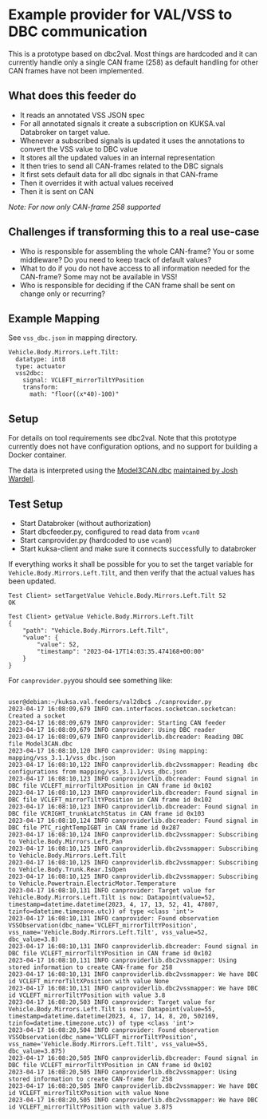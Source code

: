 # Example provider for VAL/VSS to DBC communication

This is a prototype based on dbc2val. Most things are hardcoded and it can currently handle only a single CAN frame
(258) as default handling for other CAN frames have not been implemented.

## What does this feeder do

* It reads an annotated VSS JSON spec
* For all annotated signals it create a subscription on KUKSA.val Databroker on target value.
* Whenever a subscribed signals is updated it uses the annotations to convert the VSS value to DBC value
* It stores all the updated values in an internal representation
* It then tries to send all CAN-frames related to the DBC signals
* It first sets default data for all dbc signals in that CAN-frame
* Then it overrides it with actual values received
* Then it is sent on CAN

*Note: For now only CAN-frame 258 supported*

## Challenges if transforming this to a real use-case

* Who is responsible for assembling the whole CAN-frame? You or some middleware? Do you need to keep track of default values?
* What to do if you do not have access to all information needed for the CAN-frame? Some may not be available in VSS!
* Who is responsible for deciding if the CAN frame shall be sent on change only or recurring?

## Example Mapping

See `vss_dbc.json` in mapping directory.

```
Vehicle.Body.Mirrors.Left.Tilt:
  datatype: int8
  type: actuator
  vss2dbc:
    signal: VCLEFT_mirrorTiltYPosition
    transform:
      math: "floor((x*40)-100)"
```


## Setup

For details on tool requirements see dbc2val. Note that this prototype currently does not have configuration options,
and no support for building a Docker container.

The data is interpreted using the [Model3CAN.dbc](./Model3CAN.dbc) [maintained by Josh Wardell](https://github.com/joshwardell/model3dbc).


## Test Setup

* Start Databroker (without authorization)
* Start dbcfeeder.py, configured to read data from `vcan0 `
* Start canprovider.py (hardcoded to use `vcan0`)
* Start kuksa-client and make sure it connects successfully to databroker


If everything works it shall be possible for you to set the target variable for `Vehicle.Body.Mirrors.Left.Tilt`,
and then verify that the actual values has been updated.

```
Test Client> setTargetValue Vehicle.Body.Mirrors.Left.Tilt 52
OK

Test Client> getValue Vehicle.Body.Mirrors.Left.Tilt
{
    "path": "Vehicle.Body.Mirrors.Left.Tilt",
    "value": {
        "value": 52,
        "timestamp": "2023-04-17T14:03:35.474168+00:00"
    }
}

```

For `canprovider.py`you should see something like:


```

user@debian:~/kuksa.val.feeders/val2dbc$ ./canprovider.py
2023-04-17 16:08:09,679 INFO can.interfaces.socketcan.socketcan: Created a socket
2023-04-17 16:08:09,679 INFO canprovider: Starting CAN feeder
2023-04-17 16:08:09,679 INFO canprovider: Using DBC reader
2023-04-17 16:08:09,679 INFO canproviderlib.dbcreader: Reading DBC file Model3CAN.dbc
2023-04-17 16:08:10,120 INFO canprovider: Using mapping: mapping/vss_3.1.1/vss_dbc.json
2023-04-17 16:08:10,122 INFO canproviderlib.dbc2vssmapper: Reading dbc configurations from mapping/vss_3.1.1/vss_dbc.json
2023-04-17 16:08:10,123 INFO canproviderlib.dbcreader: Found signal in DBC file VCLEFT_mirrorTiltXPosition in CAN frame id 0x102
2023-04-17 16:08:10,123 INFO canproviderlib.dbcreader: Found signal in DBC file VCLEFT_mirrorTiltYPosition in CAN frame id 0x102
2023-04-17 16:08:10,123 INFO canproviderlib.dbcreader: Found signal in DBC file VCRIGHT_trunkLatchStatus in CAN frame id 0x103
2023-04-17 16:08:10,124 INFO canproviderlib.dbcreader: Found signal in DBC file PTC_rightTempIGBT in CAN frame id 0x287
2023-04-17 16:08:10,124 INFO canproviderlib.dbc2vssmapper: Subscribing to Vehicle.Body.Mirrors.Left.Pan
2023-04-17 16:08:10,125 INFO canproviderlib.dbc2vssmapper: Subscribing to Vehicle.Body.Mirrors.Left.Tilt
2023-04-17 16:08:10,125 INFO canproviderlib.dbc2vssmapper: Subscribing to Vehicle.Body.Trunk.Rear.IsOpen
2023-04-17 16:08:10,125 INFO canproviderlib.dbc2vssmapper: Subscribing to Vehicle.Powertrain.ElectricMotor.Temperature
2023-04-17 16:08:10,131 INFO canprovider: Target value for Vehicle.Body.Mirrors.Left.Tilt is now: Datapoint(value=52, timestamp=datetime.datetime(2023, 4, 17, 13, 52, 41, 47807, tzinfo=datetime.timezone.utc)) of type <class 'int'>
2023-04-17 16:08:10,131 INFO canprovider: Found observation VSSObservation(dbc_name='VCLEFT_mirrorTiltYPosition', vss_name='Vehicle.Body.Mirrors.Left.Tilt', vss_value=52, dbc_value=3.8)
2023-04-17 16:08:10,131 INFO canproviderlib.dbcreader: Found signal in DBC file VCLEFT_mirrorTiltYPosition in CAN frame id 0x102
2023-04-17 16:08:10,131 INFO canproviderlib.dbc2vssmapper: Using stored information to create CAN-frame for 258
2023-04-17 16:08:10,131 INFO canproviderlib.dbc2vssmapper: We have DBC id VCLEFT_mirrorTiltXPosition with value None
2023-04-17 16:08:10,131 INFO canproviderlib.dbc2vssmapper: We have DBC id VCLEFT_mirrorTiltYPosition with value 3.8
2023-04-17 16:08:20,503 INFO canprovider: Target value for Vehicle.Body.Mirrors.Left.Tilt is now: Datapoint(value=55, timestamp=datetime.datetime(2023, 4, 17, 14, 8, 20, 502169, tzinfo=datetime.timezone.utc)) of type <class 'int'>
2023-04-17 16:08:20,504 INFO canprovider: Found observation VSSObservation(dbc_name='VCLEFT_mirrorTiltYPosition', vss_name='Vehicle.Body.Mirrors.Left.Tilt', vss_value=55, dbc_value=3.875)
2023-04-17 16:08:20,505 INFO canproviderlib.dbcreader: Found signal in DBC file VCLEFT_mirrorTiltYPosition in CAN frame id 0x102
2023-04-17 16:08:20,505 INFO canproviderlib.dbc2vssmapper: Using stored information to create CAN-frame for 258
2023-04-17 16:08:20,505 INFO canproviderlib.dbc2vssmapper: We have DBC id VCLEFT_mirrorTiltXPosition with value None
2023-04-17 16:08:20,505 INFO canproviderlib.dbc2vssmapper: We have DBC id VCLEFT_mirrorTiltYPosition with value 3.875

```
